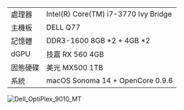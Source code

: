 <table>
  <tr>
    <td>處理器</td><td>Intel(R) Core(TM) i7-3770 Ivy Bridge</td>
  </tr>
  <tr>
    <td>主機板</td><td>DELL Q77</td>
  </tr>
  <tr>  
    <td>記憶體</td><td>DDR3-1600 8GB *2 + 4GB *2</td>
  </tr>
  <tr>
    <td>dGPU</td><td>技嘉 RX 560 4GB</td>
  </tr>
  <tr>  
    <td>固態硬碟</td><td>美光 MX500 1TB</td>
  </tr>
  <tr>
    <td>系統</td><td>macOS Sonoma 14 + OpenCore 0.9.6</td>
  </tr>  
</table>

![Dell_OptiPlex_9010_MT](https://github.com/michelle0812/DELL-OptiPlex-9010-3770-RX560-sonoma/assets/79300809/cec467b2-34ca-4440-9a91-2cb898dc7389)
